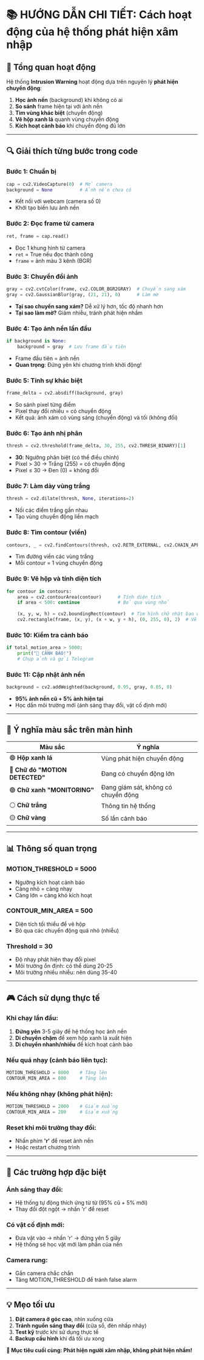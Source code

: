 # 📚 HƯỚNG DẪN CHI TIẾT: Cách hoạt động của hệ thống phát hiện xâm nhập

## 🎯 Tổng quan hoạt động

Hệ thống **Intrusion Warning** hoạt động dựa trên nguyên lý **phát hiện chuyển động**:

1. **Học ảnh nền** (background) khi không có ai
2. **So sánh** frame hiện tại với ảnh nền  
3. **Tìm vùng khác biệt** (chuyển động)
4. **Vẽ hộp xanh lá** quanh vùng chuyển động
5. **Kích hoạt cảnh báo** khi chuyển động đủ lớn

---

## 🔍 Giải thích từng bước trong code

### **Bước 1: Chuẩn bị**
```python
cap = cv2.VideoCapture(0)  # Mở camera
background = None          # Ảnh nền chưa có
```
- Kết nối với webcam (camera số 0)
- Khởi tạo biến lưu ảnh nền

### **Bước 2: Đọc frame từ camera**
```python
ret, frame = cap.read()
```
- Đọc 1 khung hình từ camera
- `ret` = True nếu đọc thành công
- `frame` = ảnh màu 3 kênh (BGR)

### **Bước 3: Chuyển đổi ảnh**
```python
gray = cv2.cvtColor(frame, cv2.COLOR_BGR2GRAY)  # Chuyển sang xám
gray = cv2.GaussianBlur(gray, (21, 21), 0)      # Làm mờ
```
- **Tại sao chuyển sang xám?** Dễ xử lý hơn, tốc độ nhanh hơn
- **Tại sao làm mờ?** Giảm nhiễu, tránh phát hiện nhầm

### **Bước 4: Tạo ảnh nền lần đầu**
```python
if background is None:
    background = gray  # Lưu frame đầu tiên
```
- Frame đầu tiên = ảnh nền
- **Quan trọng**: Đứng yên khi chương trình khởi động!

### **Bước 5: Tính sự khác biệt**
```python
frame_delta = cv2.absdiff(background, gray)
```
- So sánh pixel từng điểm
- Pixel thay đổi nhiều = có chuyển động
- Kết quả: ảnh xám có vùng sáng (chuyển động) và tối (không đổi)

### **Bước 6: Tạo ảnh nhị phân**
```python
thresh = cv2.threshold(frame_delta, 30, 255, cv2.THRESH_BINARY)[1]
```
- **30**: Ngưỡng phân biệt (có thể điều chỉnh)
- Pixel > 30 → Trắng (255) = có chuyển động
- Pixel ≤ 30 → Đen (0) = không đổi

### **Bước 7: Làm dày vùng trắng**
```python
thresh = cv2.dilate(thresh, None, iterations=2)
```
- Nối các điểm trắng gần nhau
- Tạo vùng chuyển động liền mạch

### **Bước 8: Tìm contour (viền)**
```python
contours, _ = cv2.findContours(thresh, cv2.RETR_EXTERNAL, cv2.CHAIN_APPROX_SIMPLE)
```
- Tìm đường viền các vùng trắng
- Mỗi contour = 1 vùng chuyển động

### **Bước 9: Vẽ hộp và tính diện tích**
```python
for contour in contours:
    area = cv2.contourArea(contour)      # Tính diện tích
    if area < 500: continue              # Bỏ qua vùng nhỏ
    
    (x, y, w, h) = cv2.boundingRect(contour)  # Tìm hình chữ nhật bao quanh
    cv2.rectangle(frame, (x, y), (x + w, y + h), (0, 255, 0), 2)  # Vẽ hộp xanh
```

### **Bước 10: Kiểm tra cảnh báo**
```python
if total_motion_area > 5000:
    print("🚨 CẢNH BÁO!")
    # Chụp ảnh và gửi Telegram
```

### **Bước 11: Cập nhật ảnh nền**
```python
background = cv2.addWeighted(background, 0.95, gray, 0.05, 0)
```
- **95% ảnh nền cũ + 5% ảnh hiện tại**
- Học dần môi trường mới (ánh sáng thay đổi, vật cố định mới)

---

## 🎨 Ý nghĩa màu sắc trên màn hình

| Màu sắc | Ý nghĩa |
|---------|---------|
| 🟢 **Hộp xanh lá** | Vùng phát hiện chuyển động |
| 🔴 **Chữ đỏ "MOTION DETECTED"** | Đang có chuyển động lớn |
| 🟢 **Chữ xanh "MONITORING"** | Đang giám sát, không có chuyển động |
| ⚪ **Chữ trắng** | Thông tin hệ thống |
| 🟡 **Chữ vàng** | Số lần cảnh báo |

---

## 📊 Thông số quan trọng

### **MOTION_THRESHOLD = 5000**
- Ngưỡng kích hoạt cảnh báo
- Càng nhỏ = càng nhạy
- Càng lớn = càng khó kích hoạt

### **CONTOUR_MIN_AREA = 500**  
- Diện tích tối thiểu để vẽ hộp
- Bỏ qua các chuyển động quá nhỏ (nhiễu)

### **Threshold = 30**
- Độ nhạy phát hiện thay đổi pixel
- Môi trường ổn định: có thể dùng 20-25
- Môi trường nhiều nhiễu: nên dùng 35-40

---

## 🎮 Cách sử dụng thực tế

### **Khi chạy lần đầu:**
1. **Đứng yên** 3-5 giây để hệ thống học ảnh nền
2. **Di chuyển chậm** để xem hộp xanh lá xuất hiện
3. **Di chuyển nhanh/nhiều** để kích hoạt cảnh báo

### **Nếu quá nhạy (cảnh báo liên tục):**
```python
MOTION_THRESHOLD = 8000    # Tăng lên
CONTOUR_MIN_AREA = 800     # Tăng lên
```

### **Nếu không nhạy (không phát hiện):**
```python
MOTION_THRESHOLD = 2000    # Giảm xuống  
CONTOUR_MIN_AREA = 200     # Giảm xuống
```

### **Reset khi môi trường thay đổi:**
- Nhấn phím **'r'** để reset ảnh nền
- Hoặc restart chương trình

---

## 🔧 Các trường hợp đặc biệt

### **Ánh sáng thay đổi:**
- Hệ thống tự động thích ứng từ từ (95% cũ + 5% mới)
- Thay đổi đột ngột → nhấn 'r' để reset

### **Có vật cố định mới:**
- Đưa vật vào → nhấn 'r' → đứng yên 5 giây
- Hệ thống sẽ học vật mới làm phần của nền

### **Camera rung:**
- Gắn camera chắc chắn
- Tăng MOTION_THRESHOLD để tránh false alarm

---

## 💡 Mẹo tối ưu

1. **Đặt camera ở góc cao**, nhìn xuống cửa
2. **Tránh nguồn sáng thay đổi** (cửa sổ, đèn nhấp nháy)
3. **Test kỹ** trước khi sử dụng thực tế
4. **Backup cấu hình** khi đã tối ưu xong

**🎯 Mục tiêu cuối cùng: Phát hiện người xâm nhập, không phát hiện nhầm!**
